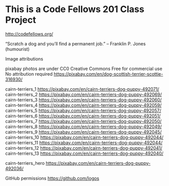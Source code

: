 
# This is a Code Fellows 201 Class Project
http://codefellows.org/

“Scratch a dog and you’ll find a permanent job.” – Franklin P. Jones (humourist)



Image attributions 

pixabay photos are under 
CC0 Creative Commons
Free for commercial use 
No attribution required
https://pixabay.com/en/dog-scottish-terrier-scottie-316930/


cairn-terriers_1
https://pixabay.com/en/cairn-terriers-dog-puppy-492071/
cairn-terriers_2
https://pixabay.com/en/cairn-terriers-dog-puppy-492069/
cairn-terriers_3
https://pixabay.com/en/cairn-terriers-dog-puppy-492060/
cairn-terriers_4
https://pixabay.com/en/cairn-terriers-dog-puppy-492059/
cairn-terriers_5
https://pixabay.com/en/cairn-terriers-dog-puppy-492057/
cairn-terriers_6
https://pixabay.com/en/cairn-terriers-dog-puppy-492051/
cairn-terriers_7
https://pixabay.com/en/cairn-terriers-dog-puppy-492050/
cairn-terriers_8
https://pixabay.com/en/cairn-terriers-dog-puppy-492049/
cairn-terriers_9
https://pixabay.com/en/cairn-terriers-dog-puppy-492045/
cairn-terriers_10
https://pixabay.com/en/cairn-terriers-dog-puppy-492044/
cairn-terriers_11
https://pixabay.com/en/cairn-terriers-dog-puppy-492044/
cairn-terriers_12
https://pixabay.com/en/cairn-terriers-dog-puppy-492041/
cairn-terriers_13
https://pixabay.com/en/cairn-terriers-dog-puppy-492040/

cairn-terriers_hero
https://pixabay.com/en/cairn-terriers-dog-puppy-492036/


GitHub permissions 
https://github.com/logos

